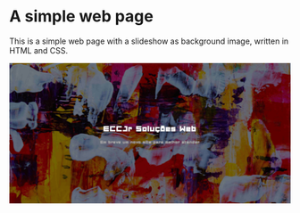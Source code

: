 # A simple web page

This is a simple web page with a slideshow as background image, written in HTML and CSS.

![](preview.png)

